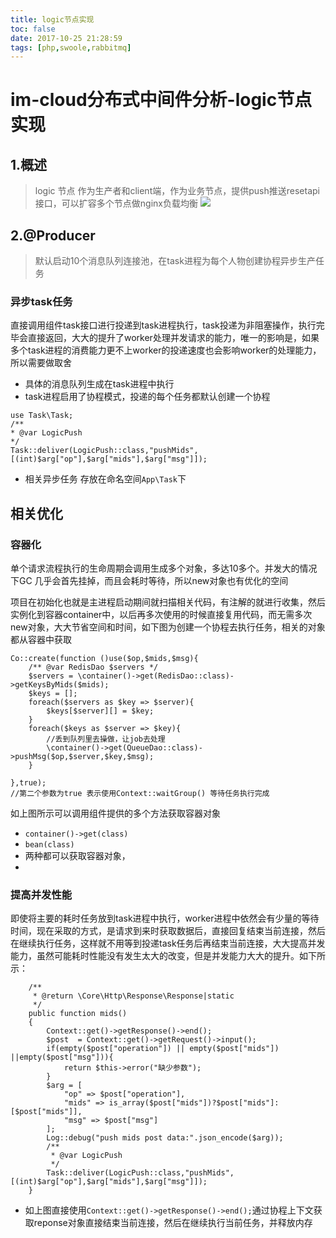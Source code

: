 ```yaml
---
title: logic节点实现
toc: false
date: 2017-10-25 21:28:59
tags: [php,swoole,rabbitmq]
---
```

# im-cloud分布式中间件分析-logic节点实现

## 1.概述
> logic 节点 作为生产者和client端，作为业务节点，提供push推送resetapi接口，可以扩容多个节点做nginx负载均衡
![](../resource/logic节点.png)


## 2.@Producer 
> 默认启动10个消息队列连接池，在task进程为每个人物创建协程异步生产任务
### 异步task任务
直接调用组件task接口进行投递到task进程执行，task投递为非阻塞操作，执行完毕会直接返回，大大的提升了worker处理并发请求的能力，唯一的影响是，如果多个task进程的消费能力更不上worker的投递速度也会影响worker的处理能力，所以需要做取舍
- 具体的消息队列生成在task进程中执行
- task进程启用了协程模式，投递的每个任务都默认创建一个协程

```
use Task\Task;
/**
* @var LogicPush
*/
Task::deliver(LogicPush::class,"pushMids",[(int)$arg["op"],$arg["mids"],$arg["msg"]]);
```
- 相关异步任务 存放在命名空间`App\Task`下

## 相关优化
### 容器化
单个请求流程执行的生命周期会调用生成多个对象，多达10多个。并发大的情况下GC 几乎会首先挂掉，而且会耗时等待，所以new对象也有优化的空间

项目在初始化也就是主进程启动期间就扫描相关代码，有注解的就进行收集，然后实例化到容器container中，以后再多次使用的时候直接复用代码，而无需多次new对象，大大节省空间和时间，如下图为创建一个协程去执行任务，相关的对象都从容器中获取
```
Co::create(function ()use($op,$mids,$msg){
    /** @var RedisDao $servers */
    $servers = \container()->get(RedisDao::class)->getKeysByMids($mids);
    $keys = [];
    foreach($servers as $key => $server){
        $keys[$server][] = $key;
    }
    foreach($keys as $server => $key){
        //丢到队列里去操做，让job去处理
        \container()->get(QueueDao::class)->pushMsg($op,$server,$key,$msg);
    }

},true);
//第二个参数为true 表示使用Context::waitGroup() 等待任务执行完成
```
如上图所示可以调用组件提供的多个方法获取容器对象
- `container()->get(class)`
- `bean(class)`
- 两种都可以获取容器对象，
- 
### 提高并发性能
即使将主要的耗时任务放到task进程中执行，worker进程中依然会有少量的等待时间，现在采取的方式，是请求到来时获取数据后，直接回复结束当前连接，然后在继续执行任务，这样就不用等到投递task任务后再结束当前连接，大大提高并发能力，虽然可能耗时性能没有发生太大的改变，但是并发能力大大的提升。如下所示：
```
    /**
     * @return \Core\Http\Response\Response|static
     */
    public function mids()
    {
        Context::get()->getResponse()->end();
        $post  = Context::get()->getRequest()->input();
        if(empty($post["operation"]) || empty($post["mids"]) ||empty($post["msg"])){
            return $this->error("缺少参数");
        }
        $arg = [
            "op" => $post["operation"],
            "mids" => is_array($post["mids"])?$post["mids"]:[$post["mids"]],
            "msg" => $post["msg"]
        ];
        Log::debug("push mids post data:".json_encode($arg));
        /**
         * @var LogicPush
         */
        Task::deliver(LogicPush::class,"pushMids",[(int)$arg["op"],$arg["mids"],$arg["msg"]]);
    }
```
- 如上图直接使用`Context::get()->getResponse()->end();`通过协程上下文获取reponse对象直接结束当前连接，然后在继续执行当前任务，并释放内存
